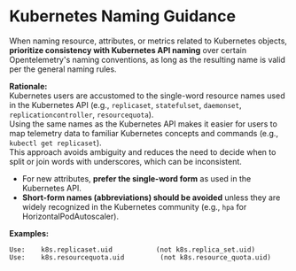 <!--- Hugo front matter used to generate the website version of this page:
linkTitle: K8s naming
--->

# Kubernetes Naming Guidance

When naming resource, attributes, or metrics related to Kubernetes objects, **prioritize consistency with Kubernetes API naming** over certain Opentelemetry's naming conventions, as long as the resulting name is valid per the general naming rules.

**Rationale:**  
Kubernetes users are accustomed to the single-word resource names used in the Kubernetes API (e.g., `replicaset`, `statefulset`, `daemonset`, `replicationcontroller`, `resourcequota`).  
Using the same names as the Kubernetes API makes it easier for users to map telemetry data to familiar Kubernetes concepts and commands (e.g., `kubectl get replicaset`).  
This approach avoids ambiguity and reduces the need to decide when to split or join words with underscores, which can be inconsistent.

- For new attributes, **prefer the single-word form** as used in the Kubernetes API.
- **Short-form names (abbreviations) should be avoided** unless they are widely recognized in the Kubernetes community (e.g., `hpa` for HorizontalPodAutoscaler).

**Examples:**

```text
Use:    k8s.replicaset.uid           (not k8s.replica_set.uid)
Use:    k8s.resourcequota.uid         (not k8s.resource_quota.uid)
```
